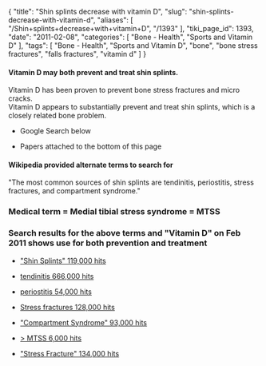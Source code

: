 {
    "title": "Shin splints decrease with vitamin D",
    "slug": "shin-splints-decrease-with-vitamin-d",
    "aliases": [
        "/Shin+splints+decrease+with+vitamin+D",
        "/1393"
    ],
    "tiki_page_id": 1393,
    "date": "2011-02-08",
    "categories": [
        "Bone - Health",
        "Sports and Vitamin D"
    ],
    "tags": [
        "Bone - Health",
        "Sports and Vitamin D",
        "bone",
        "bone stress fractures",
        "falls fractures",
        "vitamin d"
    ]
}


#### Vitamin D may both prevent and treat shin splints.   
 Vitamin D has been proven to prevent bone stress fractures and micro cracks.   
 Vitamin D appears to substantially prevent and treat shin splints, which is a closely related bone problem.

* Google Search below

* Papers attached to the bottom of this page

#### Wikipedia provided alternate terms to search for

"The most common sources of shin splints are tendinitis, periostitis, stress fractures, and compartment syndrome."

### Medical term = Medial tibial stress syndrome = MTSS

### Search results for the above terms and "Vitamin D" on Feb 2011 shows use for both prevention and treatment

* ["Shin Splints" 119,000 hits](http://www.google.com/search?hl=&q="shin%20splints"%20"vitamin%20D"&sourceid=navclient-ff&rlz=1B3GGGL_enUS233US234&ie=UTF-8)

* [tendinitis 666,000 hits](http://www.google.com/webhp?sourceid=navclient-ff#sclient=psy&hl=en&site=webhp&q=tendonitis%20"vitamin%20D"&aq=f&aqi=&aql=&oq=&pbx=1&fp=7828c4946c5db268)

* [periostitis 54,000 hits](http://www.google.com/webhp?sourceid=navclient-ff#sclient=psy&hl=en&site=webhp&q=+periostitis%20"vitamin%20D"&aq=&aqi=&aql=&oq=&pbx=1&fp=7828c4946c5db268)

* [Stress fractures 128,000 hits](http://www.google.com/webhp?sourceid=navclient-ff#sclient=psy&hl=en&site=webhp&q="stress%20fractures"%20"vitamin%20D"&aq=&aqi=&aql=&oq=&pbx=1&fp=7828c4946c5db268)

* ["Compartment Syndrome" 93,000 hits](http://www.google.com/webhp?sourceid=navclient-ff#sclient=psy&hl=en&site=webhp&q="compartment%20syndrome"%20"vitamin%20D"&aq=&aqi=&aql=&oq=&pbx=1&fp=7828c4946c5db268)

* [> MTSS 6,000 hits](http://www.google.com/search?hl=&q="shin%20splints"%20"vitamin%20D"&sourceid=navclient-ff&rlz=1B3GGGL_enUS233US234&ie=UTF-8#sclient=psy&hl=en&rlz=1B3GGGL_enUS233US234&q=+mtss%20"vitamin%20D"&aq=&aqi=&aql=&oq=&pbx=1&fp=7828c4946c5db268)

* ["Stress Fracture" 134,000 hits](http://www.google.com/search?hl=&q="shin%20splints"%20"vitamin%20D"&sourceid=navclient-ff&rlz=1B3GGGL_enUS233US234&ie=UTF-8#hl=en&sugexp=ldymls&xhr=t&q="stress%20fractures"%20"vitamin%20D"&cp=18&qe=InN0cmVzcyBmcmFjdHVyZXMiICJ2aXRhbWluIEQi&qesig=APUgyXYex2MueuVCDpLj2A&pkc=AFgZ2tkst7mw_q9Y6E_Gvn_2YczPMzWnHowLtIK-_sjxuqszc-ASl-sCcXF5at_D7GoJt_sNM52pZ9UoQA705OWuABvYpvPdPw&pf=p&sclient=psy&rlz=1B3GGGL_enUS233US234&aq=f&aqi=&aql=&oq="stress%20fractures"%20"vitamin%20D"&pbx=1&fp=7828c4946c5db268)